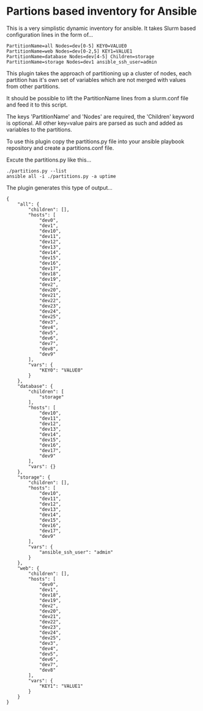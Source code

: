 # Partions based inventory for Ansible

This is a very simplistic dynamic inventory for ansible. It takes
Slurm based configuration lines in the form of...


```
PartitionName=all Nodes=dev[0-5] KEY0=VALUE0
PartitionName=web Nodes=dev[0-2,5] KEY1=VALUE1
PartitionName=database Nodes=dev[4-5] Children=storage
PartitionName=storage Nodes=dev1 ansible_ssh_user=admin
```

This plugin takes the approach of partitioning up a cluster of
nodes, each partition has it's own set of variables which are not
merged with values from other partitions.

It should be possible to lift the PartitionName lines from a
slurm.conf file and feed it to this script.

The keys 'PartitionName' and 'Nodes' are required, the 'Children'
keyword is optional. All other key=value pairs are parsed as such
and added as variables to the partitions.

To use this plugin copy the partitions.py file into your ansible
playbook repository and create a partitions.conf file.

Excute the partitions.py like this...

```
./partitions.py --list
ansible all -i ./partitions.py -a uptime
```

The plugin generates this type of output...

```
{
    "all": {
        "children": [],
        "hosts": [
            "dev0",
            "dev1",
            "dev10",
            "dev11",
            "dev12",
            "dev13",
            "dev14",
            "dev15",
            "dev16",
            "dev17",
            "dev18",
            "dev19",
            "dev2",
            "dev20",
            "dev21",
            "dev22",
            "dev23",
            "dev24",
            "dev25",
            "dev3",
            "dev4",
            "dev5",
            "dev6",
            "dev7",
            "dev8",
            "dev9"
        ],
        "vars": {
            "KEY0": "VALUE0"
        }
    },
    "database": {
        "children": [
            "storage"
        ],
        "hosts": [
            "dev10",
            "dev11",
            "dev12",
            "dev13",
            "dev14",
            "dev15",
            "dev16",
            "dev17",
            "dev9"
        ],
        "vars": {}
    },
    "storage": {
        "children": [],
        "hosts": [
            "dev10",
            "dev11",
            "dev12",
            "dev13",
            "dev14",
            "dev15",
            "dev16",
            "dev17",
            "dev9"
        ],
        "vars": {
            "ansible_ssh_user": "admin"
        }
    },
    "web": {
        "children": [],
        "hosts": [
            "dev0",
            "dev1",
            "dev18",
            "dev19",
            "dev2",
            "dev20",
            "dev21",
            "dev22",
            "dev23",
            "dev24",
            "dev25",
            "dev3",
            "dev4",
            "dev5",
            "dev6",
            "dev7",
            "dev8"
        ],
        "vars": {
            "KEY1": "VALUE1"
        }
    }
}
```
